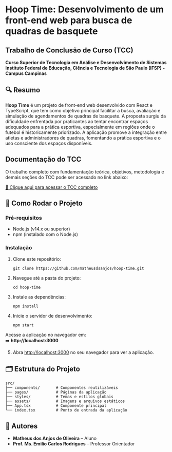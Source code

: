 
# Hoop Time: Desenvolvimento de um front-end web para busca de quadras de basquete

## Trabalho de Conclusão de Curso (TCC)  
**Curso Superior de Tecnologia em Análise e Desenvolvimento de Sistemas**  
**Instituto Federal de Educação, Ciência e Tecnologia de São Paulo (IFSP) - Campus Campinas**

## 🔍 Resumo

**Hoop Time** é um projeto de front-end web desenvolvido com React e TypeScript, que tem como objetivo principal facilitar a busca, avaliação e simulação de agendamentos de quadras de basquete. A proposta surgiu da dificuldade enfrentada por praticantes ao tentar encontrar espaços adequados para a prática esportiva, especialmente em regiões onde o futebol é historicamente priorizado. A aplicação promove a integração entre atletas e administradores de quadras, fomentando a prática esportiva e o uso consciente dos espaços disponíveis.

## Documentação do TCC

O trabalho completo com fundamentação teórica, objetivos, metodologia e demais seções do TCC pode ser acessado no link abaixo:

[📄 Clique aqui para acessar o TCC completo](https://docs.google.com/document/d/1tytNa4jHOeoLQNIOInc7ea9J3ddrrhvg/) 

## 🚀 Como Rodar o Projeto

### Pré-requisitos  
- Node.js (v14.x ou superior)  
- npm (instalado com o Node.js)

### Instalação

1. Clone este repositório:
   ```
   git clone https://github.com/matheusdsanjos/hoop-time.git
   ```

2. Navegue até a pasta do projeto:
   ```
   cd hoop-time
   ```

3. Instale as dependências:
   ```
   npm install
   ```

4. Inicie o servidor de desenvolvimento:
   ```
   npm start
   ```
Acesse a aplicação no navegador em:  
➡️ **http://localhost:3000**

5. Abra [http://localhost:3000](http://localhost:3000) no seu navegador para ver a aplicação.

## 🗂️ Estrutura do Projeto

```
src/
├── components/       # Componentes reutilizáveis
├── pages/            # Páginas da aplicação
├── styles/           # Temas e estilos globais
├── assets/           # Imagens e arquivos estáticos
├── App.tsx           # Componente principal
└── index.tsx         # Ponto de entrada da aplicação
```

## 👥 Autores

- **Matheus dos Anjos de Oliveira** – Aluno  
- **Prof. Ms. Emilio Carlos Rodrigues** – Professor Orientador
